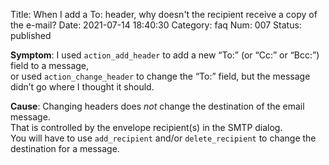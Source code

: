 Title: When I add a To: header, why doesn't the recipient receive a copy of the e-mail?
Date: 2021-07-14 18:40:30
Category: faq
Num: 007
Status: published

**Symptom**: I used `action_add_header` to add a new “To:” (or “Cc:” or “Bcc:”) field to a message,  
or used `action_change_header` to change the “To:” field, but the message didn’t go where I thought it should.

**Cause**: Changing headers does *not* change the destination of the email message.  
That is controlled by the envelope recipient(s) in the SMTP dialog.  
You will have to use `add_recipient` and/or `delete_recipient` to change the destination for a message.
